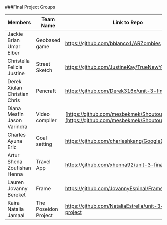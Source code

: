 ###Final Project Groups

|Members|Team Name|Link to Repo|Mentor|
|---|---|---|---|
|Jackie <br> Brian <br> Umar <br> Elber|Geobased game|https://github.com/bblanco1/ARZombies|Tom Elliott|
|Christella <br> Felicia <br> Justine|Street Sketch|https://github.com/JustineKay/TrueNewYorker|Cameron Spickert|
|Derek <br> Xiulan <br> Christian <br> Chris|Pencraft|https://github.com/Derek316x/unit-3-final-project|Tanner Welsh|
|Diana <br> Mesfin <br> Jason <br> Varindra|Video compiler|[https://github.com/mesbekmek/Shoutout](https://github.com/mesbekmek/Shoutout)|Shopkeep Team|
|Charles <br> Ayuna <br> Eric|Goal setting|https://github.com/charleshkang/GoogleDemoProject|Dave Grandinetti|
|Artur <br> Shena <br> Zoufishan <br> Henna|Travel App|https://github.com/xhenna92/unit-3-final-project|Jiaqi Liu|
|Lauren <br> Jovanny <br> Bereket|Frame|https://github.com/JovannyEspinal/Frame|Sarah Scott|
|Kaira <br> Natalia <br> Jamaal|The Poseidon Project|https://github.com/NataliaEstrella/unit-3-final-project|Michael Vilabrera|

 

